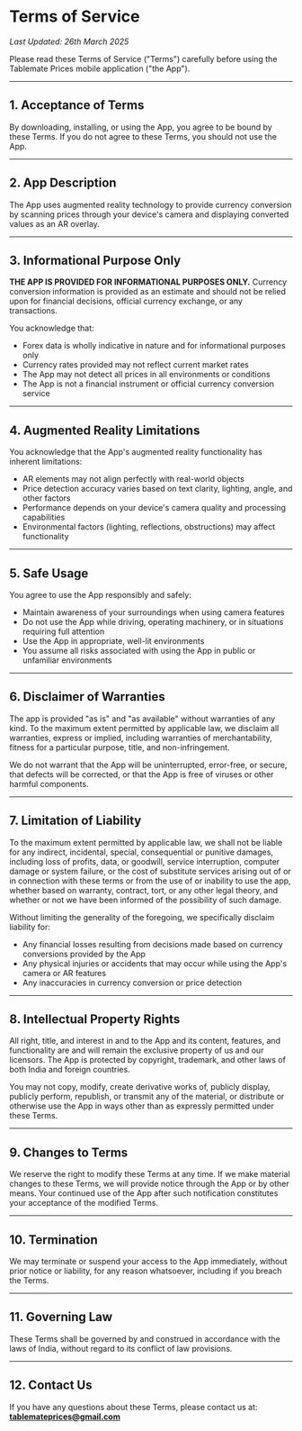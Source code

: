 # Terms of Service  
_Last Updated: 26th March 2025_

Please read these Terms of Service ("Terms") carefully before using the Tablemate Prices mobile application ("the App").

---

## 1. Acceptance of Terms  
By downloading, installing, or using the App, you agree to be bound by these Terms. If you do not agree to these Terms, you should not use the App.

---

## 2. App Description  
The App uses augmented reality technology to provide currency conversion by scanning prices through your device's camera and displaying converted values as an AR overlay.

---

## 3. Informational Purpose Only  
**THE APP IS PROVIDED FOR INFORMATIONAL PURPOSES ONLY.** Currency conversion information is provided as an estimate and should not be relied upon for financial decisions, official currency exchange, or any transactions.

You acknowledge that:  
- Forex data is wholly indicative in nature and for informational purposes only  
- Currency rates provided may not reflect current market rates  
- The App may not detect all prices in all environments or conditions  
- The App is not a financial instrument or official currency conversion service

---

## 4. Augmented Reality Limitations  
You acknowledge that the App's augmented reality functionality has inherent limitations:  
- AR elements may not align perfectly with real-world objects  
- Price detection accuracy varies based on text clarity, lighting, angle, and other factors  
- Performance depends on your device's camera quality and processing capabilities  
- Environmental factors (lighting, reflections, obstructions) may affect functionality

---

## 5. Safe Usage  
You agree to use the App responsibly and safely:  
- Maintain awareness of your surroundings when using camera features  
- Do not use the App while driving, operating machinery, or in situations requiring full attention  
- Use the App in appropriate, well-lit environments  
- You assume all risks associated with using the App in public or unfamiliar environments

---

## 6. Disclaimer of Warranties  
The app is provided "as is" and "as available" without warranties of any kind. To the maximum extent permitted by applicable law, we disclaim all warranties, express or implied, including warranties of merchantability, fitness for a particular purpose, title, and non-infringement.

We do not warrant that the App will be uninterrupted, error-free, or secure, that defects will be corrected, or that the App is free of viruses or other harmful components.

---

## 7. Limitation of Liability  
To the maximum extent permitted by applicable law, we shall not be liable for any indirect, incidental, special, consequential or punitive damages, including loss of profits, data, or goodwill, service interruption, computer damage or system failure, or the cost of substitute services arising out of or in connection with these terms or from the use of or inability to use the app, whether based on warranty, contract, tort, or any other legal theory, and whether or not we have been informed of the possibility of such damage.

Without limiting the generality of the foregoing, we specifically disclaim liability for:  
- Any financial losses resulting from decisions made based on currency conversions provided by the App  
- Any physical injuries or accidents that may occur while using the App's camera or AR features  
- Any inaccuracies in currency conversion or price detection

---

## 8. Intellectual Property Rights  
All right, title, and interest in and to the App and its content, features, and functionality are and will remain the exclusive property of us and our licensors. The App is protected by copyright, trademark, and other laws of both India and foreign countries.

You may not copy, modify, create derivative works of, publicly display, publicly perform, republish, or transmit any of the material, or distribute or otherwise use the App in ways other than as expressly permitted under these Terms.

---

## 9. Changes to Terms  
We reserve the right to modify these Terms at any time. If we make material changes to these Terms, we will provide notice through the App or by other means. Your continued use of the App after such notification constitutes your acceptance of the modified Terms.

---

## 10. Termination  
We may terminate or suspend your access to the App immediately, without prior notice or liability, for any reason whatsoever, including if you breach the Terms.

---

## 11. Governing Law  
These Terms shall be governed by and construed in accordance with the laws of India, without regard to its conflict of law provisions.

---

## 12. Contact Us  
If you have any questions about these Terms, please contact us at:  
**tablemateprices@gmail.com**
